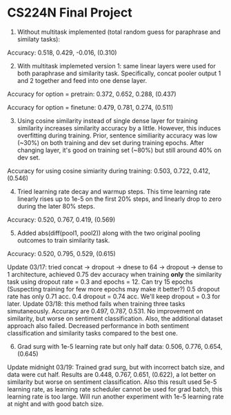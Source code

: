 # CS224N Final Project

1. Without multitask implemented (total random guess for paraphrase and similaty tasks):

Accuracy: 0.518, 0.429, -0.016, (0.310)

2. With multitask implemeted version 1: same linear layers were used for both paraphrase and similarity task. 
Specifically, concat pooler output 1 and 2 together and feed into one dense layer.

Accuracy for option = pretrain: 0.372, 0.652, 0.288, (0.437)

Accuracy for option = finetune: 0.479, 0.781, 0.274, (0.511)

3. Using cosine similarity instead of single dense layer for training similarity increases similarity accuracy by a little.
However, this induces overfitting during training. Prior, sentence similiarity accuracy was low (~30%) on both training
and dev set during training epochs. After changing layer, it's good on training set (~80%) but still around 40% on dev set.

Accuracy for using cosine simiarity during training: 0.503, 0.722, 0.412, (0.546)

4. Tried learning rate decay and warmup steps. This time learning rate linearly rises up to 1e-5 on the first 20% steps, and linearly
drop to zero during the later 80% steps.

Accuracy: 0.520, 0.767, 0.419, (0.569)

5. Added abs(diff(pool1, pool2)) along with the two original pooling outcomes to train similarity task.

Accuracy: 0.520, 0.795, 0.529, (0.615)

Update 03/17: tried concat -> dropout -> dnese to 64 -> dropout -> dense to 1 architecture, achieved 0.75
dev accuracy when training **only** the similarity task using dropout rate = 0.3 and epochs = 12. Can try 
15 epochs (Suspecting training for few more epochs may make it better?) 0.5 dropout rate has only 0.71 acc.
0.4 dropout = 0.74 acc. We'll keep dropout = 0.3 for later. Update 03/18: this method fails when training 
three tasks simutaneously. Accuracy are 0.497, 0.787, 0.531. No improvement on similarity, but worse on
sentiment classification. Also, the additional dataset approach also failed. Decreased performance in both
sentiment classification and similarity tasks compared to the best one. 

6. Grad surg with 1e-5 learning rate but only half data: 0.506, 0.776, 0.654, (0.645)

Update midnight 03/19: Trained grad surg, but with incorrect batch size, and data were cut half. Results are 0.448,
0.767, 0.651, (0.622), a lot better on similarity but worse on sentiment classification. Also this result used 5e-5
learning rate, as learning rate scheduler cannot be used for grad batch, this learning rate is too large. Will run another
experiment with 1e-5 learning rate at night and with good batch size.
